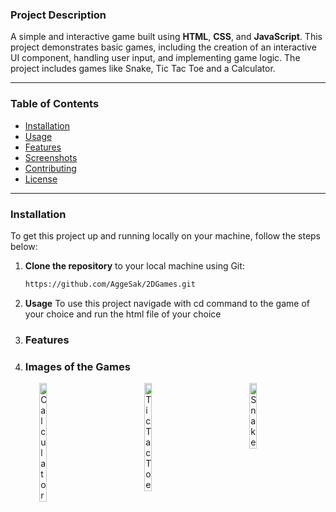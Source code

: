 ### **Project Description**
A simple and interactive game built using **HTML**, **CSS**, and **JavaScript**. This project demonstrates basic games, including the creation of an interactive UI component, handling user input, and implementing game logic. The project includes games like Snake, Tic Tac Toe and a Calculator.

---

### **Table of Contents**
- [Installation](#installation)
- [Usage](#usage)
- [Features](#features)
- [Screenshots](#screenshots)
- [Contributing](#contributing)
- [License](#license)

---

### **Installation** <a name="installation"></a>
To get this project up and running locally on your machine, follow the steps below:

1. **Clone the repository** to your local machine using Git:
   ```bash
   https://github.com/AggeSak/2DGames.git

2. **Usage** <a name="usage"></a>
To use this project navigade with cd command to the game of your choice and run the html file of your choice

3. ### **Features** <a name="features"></a>

4. ### **Images of the Games** <a name="screenshots"></a>

<div style="display: flex; justify-content: space-around;">
    <img src="Images/Calculator.png" alt="Calculator" width="15%" />
    <img src="Images/tictactoe.png" alt="Tic Tac Toe" width="15%" />
   <img src="Images/Snake.png" alt="Snake" width="15%" />
</div>




